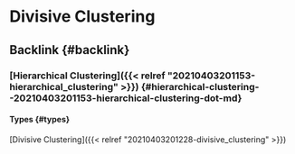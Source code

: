 # Divisive Clustering


## Backlink {#backlink}


### [Hierarchical Clustering]({{< relref "20210403201153-hierarchical_clustering" >}}) {#hierarchical-clustering--20210403201153-hierarchical-clustering-dot-md}


#### Types {#types}

[Divisive Clustering]({{< relref "20210403201228-divisive_clustering" >}})

